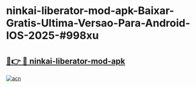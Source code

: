 # ninkai-liberator-mod-apk-Baixar-Gratis-Ultima-Versao-Para-Android-IOS-2025-#998xu

# <h2><a href="https://ainizakaria.my?title=ninkai-liberator-mod-apk&ref=24M">🔗👉 🔴 ninkai-liberator-mod-apk</a></h2>

[![acn](https://github.com/user-attachments/assets/0f9c940e-d8b0-45ae-aac7-cd30a18b3e1c)](https://ainizakaria.my?title=ninkai-liberator-mod-apk&ref=24M)

